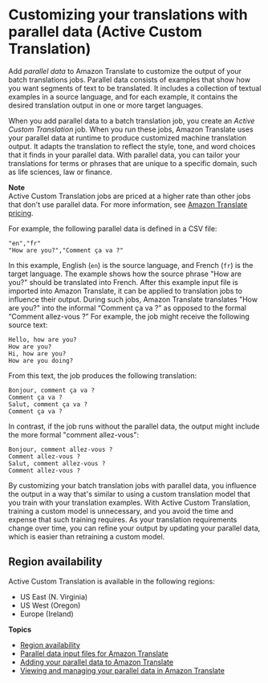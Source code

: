 # Customizing your translations with parallel data \(Active Custom Translation\)<a name="customizing-translations-parallel-data"></a>

Add *parallel data* to Amazon Translate to customize the output of your batch translations jobs\. Parallel data consists of examples that show how you want segments of text to be translated\. It includes a collection of textual examples in a source language, and for each example, it contains the desired translation output in one or more target languages\.

When you add parallel data to a batch translation job, you create an *Active Custom Translation* job\. When you run these jobs, Amazon Translate uses your parallel data at runtime to produce customized machine translation output\. It adapts the translation to reflect the style, tone, and word choices that it finds in your parallel data\. With parallel data, you can tailor your translations for terms or phrases that are unique to a specific domain, such as life sciences, law or finance\.

**Note**  
Active Custom Translation jobs are priced at a higher rate than other jobs that don't use parallel data\. For more information, see [Amazon Translate pricing](http://aws.amazon.com/translate/pricing/)\.

For example, the following parallel data is defined in a CSV file:

```
"en","fr"
"How are you?","Comment ça va ?"
```

In this example, English \(`en`\) is the source language, and French \(`fr`\) is the target language\. The example shows how the source phrase "How are you?" should be translated into French\. After this example input file is imported into Amazon Translate, it can be applied to translation jobs to influence their output\. During such jobs, Amazon Translate translates "How are you?" into the informal “Comment ça va ?” as opposed to the formal “Comment allez\-vous ?” For example, the job might receive the following source text:

```
Hello, how are you?
How are you?
Hi, how are you?
How are you doing?
```

From this text, the job produces the following translation:

```
Bonjour, comment ça va ?
Comment ça va ?
Salut, comment ça va ?
Comment ça va ?
```

In contrast, if the job runs without the parallel data, the output might include the more formal "comment allez\-vous":

```
Bonjour, comment allez-vous ?
Comment allez-vous ?
Salut, comment allez-vous ?
Comment allez-vous ?
```

By customizing your batch translation jobs with parallel data, you influence the output in a way that's similar to using a custom translation model that you train with your translation examples\. With Active Custom Translation, training a custom model is unnecessary, and you avoid the time and expense that such training requires\. As your translation requirements change over time, you can refine your output by updating your parallel data, which is easier than retraining a custom model\. 

## Region availability<a name="customizing-translations-parallel-data-regions"></a>

Active Custom Translation is available in the following regions:
+ US East \(N\. Virginia\)
+ US West \(Oregon\)
+ Europe \(Ireland\)

**Topics**
+ [Region availability](#customizing-translations-parallel-data-regions)
+ [Parallel data input files for Amazon Translate](customizing-translations-parallel-data-input-files.md)
+ [Adding your parallel data to Amazon Translate](customizing-translations-parallel-data-adding.md)
+ [Viewing and managing your parallel data in Amazon Translate](customizing-translations-parallel-data-managing.md)